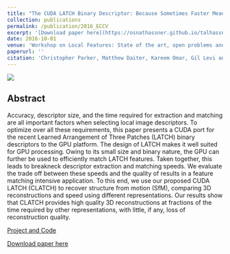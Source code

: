 ```yaml
---
title: "The CUDA LATCH Binary Descriptor: Because Sometimes Faster Means Better"
collection: publications
permalink: /publication/2016_ECCV
excerpt: '[Download paper here](https://osnathassner.github.io/talhassner/files/CLATCH.pdf)'
date: 2016-10-01
venue: 'Workshop on Local Features: State of the art, open problems and performance evaluation, at the European Conference on Computer Vision (ECCV), Amsterdam, The Netherlands'
paperurl: ''
citation: 'Christopher Parker, Matthew Daiter, Kareem Omar, Gil Levi and Tal Hassner. (2016). &quot;The CUDA LATCH Binary Descriptor: Because Sometimes Faster Means Better.&quot; <i>Workshop on Local Features: State of the art, open problems and performance evaluation, at the European Conference on Computer Vision (ECCV), Amsterdam, The Netherlands</i>.'
---
```


<img src='https://osnathassner.github.io/talhassner/images/CLATCH - Icon.jpg'>

Abstract
------
Accuracy, descriptor size, and the time required for extraction and matching are all important factors when selecting local image
descriptors. To optimize over all these requirements, this paper presents a CUDA port for the recent Learned Arrangement of Three Patches
(LATCH) binary descriptors to the GPU platform. The design of LATCH makes it well suited for GPU processing. Owing to its small size and binary nature, the GPU can further be used to efficiently match LATCH features. Taken together, this leads to breakneck descriptor extraction and matching speeds. We evaluate the trade off between these speeds and the quality of results in a feature matching intensive application. To this end, we use our proposed CUDA LATCH (CLATCH) to recover structure from motion (SfM), comparing 3D reconstructions and speed using different representations. Our results show that CLATCH provides high quality 3D reconstructions at fractions of the time required by other representations, with little, if any, loss of reconstruction quality.


[Project and Code](https://osnathassner.github.io/talhassner/projects/LATCH/project.html)

[Download paper here](https://osnathassner.github.io/talhassner/files/CLATCH.pdf)

